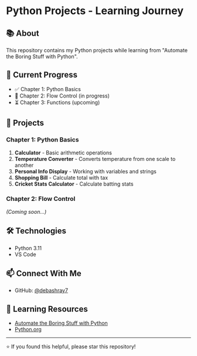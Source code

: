 # Python Projects - Learning Journey

## 📚 About
This repository contains my Python projects while learning from "Automate the Boring Stuff with Python".

## 🎯 Current Progress
- ✅ Chapter 1: Python Basics
- 🔄 Chapter 2: Flow Control (in progress)
- ⏳ Chapter 3: Functions (upcoming)

## 📂 Projects

### Chapter 1: Python Basics
1. **Calculator** - Basic arithmetic operations
2. **Temperature Converter** - Converts temperature from one scale to another
3. **Personal Info Display** - Working with variables and strings
4. **Shopping Bill** - Calculate total with tax
5. **Cricket Stats Calculator** - Calculate batting stats

### Chapter 2: Flow Control
_(Coming soon...)_

## 🛠️ Technologies
- Python 3.11
- VS Code

## 📫 Connect With Me
- GitHub: [@debashray7](https://github.com/debashray7)
## 📝 Learning Resources
- [Automate the Boring Stuff with Python](https://automatetheboringstuff.com/)
- [Python.org](https://www.python.org/)

---
⭐ If you found this helpful, please star this repository!
